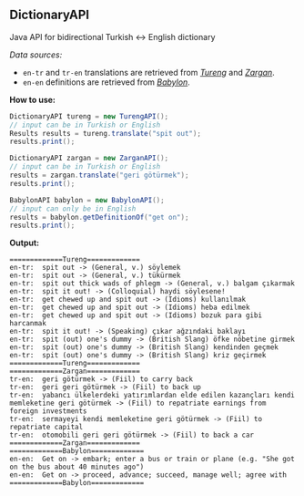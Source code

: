 ## DictionaryAPI

Java API for bidirectional Turkish <-> English dictionary

*Data sources:*

* `en-tr` and `tr-en` translations are retrieved from [*Tureng*](http://tureng.com/) and [*Zargan*](http://www2.zargan.com/).
* `en-en` definitions are retrieved from [*Babylon*](http://www.babylon.com/).

**How to use:**
```java
DictionaryAPI tureng = new TurengAPI();
// input can be in Turkish or English
Results results = tureng.translate("spit out");
results.print();

DictionaryAPI zargan = new ZarganAPI();
// input can be in Turkish or English
results = zargan.translate("geri götürmek");
results.print();

BabylonAPI babylon = new BabylonAPI();
// input can only be in English
results = babylon.getDefinitionOf("get on");
results.print();
```

**Output:**
```
=============Tureng=============
en-tr:	spit out -> (General, v.) söylemek
en-tr:	spit out -> (General, v.) tükürmek
en-tr:	spit out thick wads of phlegm -> (General, v.) balgam çıkarmak
en-tr:	spit it out! -> (Colloquial) haydi söylesene!
en-tr:	get chewed up and spit out -> (Idioms) kullanılmak
en-tr:	get chewed up and spit out -> (Idioms) heba edilmek
en-tr:	get chewed up and spit out -> (Idioms) bozuk para gibi harcanmak
en-tr:	spit it out! -> (Speaking) çıkar ağzındaki baklayı
en-tr:	spit (out) one's dummy -> (British Slang) öfke nöbetine girmek
en-tr:	spit (out) one's dummy -> (British Slang) kendinden geçmek
en-tr:	spit (out) one's dummy -> (British Slang) kriz geçirmek
=============Tureng=============
=============Zargan=============
tr-en:	geri götürmek -> (Fiil) to carry back
tr-en:	geri geri götürmek -> (Fiil) to back up
tr-en:	yabancı ülkelerdeki yatırımlardan elde edilen kazançları kendi memleketine geri götürmek -> (Fiil) to repatriate earnings from foreign investments
tr-en:	sermayeyi kendi memleketine geri götürmek -> (Fiil) to repatriate capital
tr-en:	otomobili geri geri götürmek -> (Fiil) to back a car
=============Zargan=============
=============Babylon=============
en-en:	Get on -> embark; enter a bus or train or plane (e.g. "She got on the bus about 40 minutes ago")
en-en:	Get on -> proceed, advance; succeed, manage well; agree with
=============Babylon=============
```
